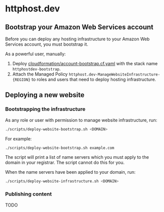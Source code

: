 # httphost.dev

## Bootstrap your Amazon Web Services account

Before you can deploy any hosting infrastructure to your Amazon Web Services account, you must bootstrap it.

As a powerful user, manually:

1. Deploy [cloudformation/account-bootstrap.cf.yaml](cloudformation/account-bootstrap.cf.yaml) with the stack name `httphostdev-bootstrap`.
1. Attach the Managed Policy `httphost.dev-ManageWebsiteInfrastructure-{REGION}` to roles and users that need to deploy hosting infrastructure.

## Deploying a new website

### Bootstrapping the infrastructure

As any role or user with permission to manage website infrastructure, run:

```bash
./scripts/deploy-website-bootstrap.sh <DOMAIN>
```

For example:

```bash
./scripts/deploy-website-bootstrap.sh example.com
```

The script will print a list of name servers which you must apply to the domain in your registrar. The script cannot do this for you.

When the name servers have been applied to your domain, run:

```bash
./scripts/deploy-website-infrastructure.sh <DOMAIN>
```

### Publishing content

TODO
